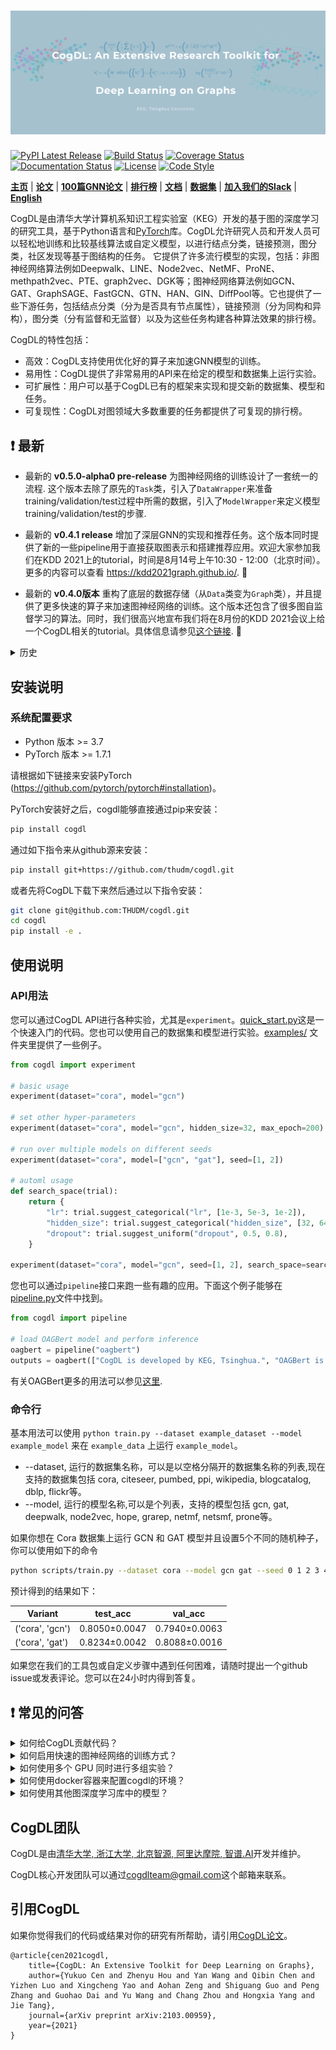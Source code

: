 ![CogDL](docs/source/_static/cogdl-logo.png)
===

[![PyPI Latest Release](https://badge.fury.io/py/cogdl.svg)](https://pypi.org/project/cogdl/)
[![Build Status](https://travis-ci.org/THUDM/cogdl.svg?branch=master)](https://travis-ci.org/THUDM/cogdl)
[![Coverage Status](https://coveralls.io/repos/github/THUDM/cogdl/badge.svg?branch=master)](https://coveralls.io/github/THUDM/cogdl?branch=master)
[![Documentation Status](https://readthedocs.org/projects/cogdl/badge/?version=latest)](https://cogdl.readthedocs.io/en/latest/?badge=latest)
[![License](https://img.shields.io/github/license/thudm/cogdl)](https://github.com/THUDM/cogdl/blob/master/LICENSE)
[![Code Style](https://img.shields.io/badge/code%20style-black-000000.svg)](https://github.com/ambv/black)

**[主页](https://cogdl.ai/zh)** | **[论文](https://arxiv.org/abs/2103.00959)** | **[100篇GNN论文](./gnn_papers.md)** | **[排行榜](./results.md)** | **[文档](https://cogdl.readthedocs.io)** | **[数据集](./cogdl/datasets/README.md)** | **[加入我们的Slack](https://join.slack.com/t/cogdl/shared_invite/zt-b9b4a49j-2aMB035qZKxvjV4vqf0hEg)** | **[English](./README.md)**

CogDL是由清华大学计算机系知识工程实验室（KEG）开发的基于图的深度学习的研究工具，基于Python语言和[PyTorch](https://github.com/pytorch/pytorch)库。CogDL允许研究人员和开发人员可以轻松地训练和比较基线算法或自定义模型，以进行结点分类，链接预测，图分类，社区发现等基于图结构的任务。 它提供了许多流行模型的实现，包括：非图神经网络算法例如Deepwalk、LINE、Node2vec、NetMF、ProNE、methpath2vec、PTE、graph2vec、DGK等；图神经网络算法例如GCN、GAT、GraphSAGE、FastGCN、GTN、HAN、GIN、DiffPool等。它也提供了一些下游任务，包括结点分类（分为是否具有节点属性），链接预测（分为同构和异构），图分类（分有监督和⽆监督）以及为这些任务构建各种算法效果的排行榜。

CogDL的特性包括：

- 高效：CogDL支持使用优化好的算子来加速GNN模型的训练。
- 易用性：CogDL提供了非常易用的API来在给定的模型和数据集上运行实验。
- 可扩展性：用户可以基于CogDL已有的框架来实现和提交新的数据集、模型和任务。
- 可复现性：CogDL对图领域大多数重要的任务都提供了可复现的排行榜。

## ❗ 最新

- 最新的 **v0.5.0-alpha0 pre-release** 为图神经网络的训练设计了一套统一的流程. 这个版本去除了原先的`Task`类，引入了`DataWrapper`来准备training/validation/test过程中所需的数据，引入了`ModelWrapper`来定义模型training/validation/test的步骤.

- 最新的 **v0.4.1 release** 增加了深层GNN的实现和推荐任务。这个版本同时提供了新的一些pipeline用于直接获取图表示和搭建推荐应用。欢迎大家参加我们在KDD 2021上的tutorial，时间是8月14号上午10:30 - 12:00（北京时间）。 更多的内容可以查看 https://kdd2021graph.github.io/. 🎉

- 最新的 **v0.4.0版本** 重构了底层的数据存储（从`Data`类变为`Graph`类），并且提供了更多快速的算子来加速图神经网络的训练。这个版本还包含了很多图自监督学习的算法。同时，我们很高兴地宣布我们将在8月份的KDD 2021会议上给一个CogDL相关的tutorial。具体信息请参见[这个链接](https://kdd2021graph.github.io/). 🎉

<details>
<summary>
历史
</summary>
<br/>

- CogDL支持图神经网络模型使用混合专家模块（Mixture of Experts, MoE）。 你可以安装[FastMoE](https://github.com/laekov/fastmoe)然后在CogDL中尝试 **[MoE GCN](./cogdl/models/nn/moe_gcn.py)** 模型!

- 最新的 **v0.3.0版本** 提供了快速的稀疏矩阵乘操作来加速图神经网络模型的训练。我们在arXiv上发布了 **[CogDL paper](https://arxiv.org/abs/2103.00959)** 的初版. 你可以加入[我们的slack](https://join.slack.com/t/cogdl/shared_invite/zt-b9b4a49j-2aMB035qZKxvjV4vqf0hEg)来讨论CogDL相关的内容。🎉

- 最新的 **v0.2.0版本** 包含了非常易用的`experiment`和`pipeline`接口，其中`experiment`接口还支持超参搜索。这个版本还提供了`OAGBert`模型的接口（`OAGBert`是我们实验室推出的在大规模学术语料下训练的模型）。这个版本的很多内容是由开源社区的小伙伴们提供的，感谢大家的支持！🎉

- 最新的 **v0.1.2版本** 包括了预训练任务、各种使用样例、OGB数据集、知识图谱表示学习算法和一些图神经网络模型。CogDL的测试覆盖率增加至80%。正在开发和测试一些新的API，比如`Trainer`和`Sampler`。

- 最新的 **v0.1.1版本** 包括了知识图谱链接预测任务、很多前沿的模型，支持使用`optuna`进行超参搜索。我们同时发布了一篇[推送](https://mp.weixin.qq.com/s/IUh-ctQwtSXGvdTij5eDDg)来介绍CogDL。

</details>

## 安装说明

### 系统配置要求

- Python 版本 >= 3.7
- PyTorch 版本 >= 1.7.1

请根据如下链接来安装PyTorch (https://github.com/pytorch/pytorch#installation)。

PyTorch安装好之后，cogdl能够直接通过pip来安装：
```bash
pip install cogdl
```

通过如下指令来从github源来安装：

```bash
pip install git+https://github.com/thudm/cogdl.git
```

或者先将CogDL下载下来然后通过以下指令安装：

```bash
git clone git@github.com:THUDM/cogdl.git
cd cogdl
pip install -e .
```

## 使用说明

### API用法

您可以通过CogDL API进行各种实验，尤其是`experiment`。[quick_start.py](https://github.com/THUDM/cogdl/tree/master/examples/quick_start.py)这是一个快速入门的代码。您也可以使用自己的数据集和模型进行实验。[examples/](https://github.com/THUDM/cogdl/tree/master/examples/) 文件夹里提供了一些例子。

```python
from cogdl import experiment

# basic usage
experiment(dataset="cora", model="gcn")

# set other hyper-parameters
experiment(dataset="cora", model="gcn", hidden_size=32, max_epoch=200)

# run over multiple models on different seeds
experiment(dataset="cora", model=["gcn", "gat"], seed=[1, 2])

# automl usage
def search_space(trial):
    return {
        "lr": trial.suggest_categorical("lr", [1e-3, 5e-3, 1e-2]),
        "hidden_size": trial.suggest_categorical("hidden_size", [32, 64, 128]),
        "dropout": trial.suggest_uniform("dropout", 0.5, 0.8),
    }

experiment(dataset="cora", model="gcn", seed=[1, 2], search_space=search_space)
```

您也可以通过`pipeline`接口来跑一些有趣的应用。下面这个例子能够在[pipeline.py](https://github.com/THUDM/cogdl/tree/master/examples/pipeline.py)文件中找到。

```python
from cogdl import pipeline

# load OAGBert model and perform inference
oagbert = pipeline("oagbert")
outputs = oagbert(["CogDL is developed by KEG, Tsinghua.", "OAGBert is developed by KEG, Tsinghua."])
```

有关OAGBert更多的用法可以参见[这里](./cogdl/oag/README.md).

### 命令行
基本用法可以使用 `python train.py --dataset example_dataset --model example_model` 来在 `example_data` 上运行 `example_model`。

- --dataset, 运行的数据集名称，可以是以空格分隔开的数据集名称的列表,现在支持的数据集包括 cora, citeseer, pumbed, ppi, wikipedia, blogcatalog, dblp, flickr等。
- --model, 运行的模型名称,可以是个列表，支持的模型包括 gcn, gat, deepwalk, node2vec, hope, grarep, netmf, netsmf, prone等。

如果你想在 Cora 数据集上运行 GCN 和 GAT 模型并且设置5个不同的随机种子，你可以使用如下的命令

```bash
python scripts/train.py --dataset cora --model gcn gat --seed 0 1 2 3 4
```

预计得到的结果如下：

| Variant          | test_acc       | val_acc        |
|------------------|----------------|----------------|
| ('cora', 'gcn')  | 0.8050±0.0047  | 0.7940±0.0063  |
| ('cora', 'gat')  | 0.8234±0.0042  | 0.8088±0.0016  |

如果您在我们的工具包或自定义步骤中遇到任何困难，请随时提出一个github issue或发表评论。您可以在24小时内得到答复。

## ❗ 常见的问答

<details>
<summary>
如何给CogDL贡献代码？
</summary>
<br/>

如果您有一个性能优秀的模型，并愿意在我们的工具包中实现它，以帮助更多的人，您可以[开启一个issue](https://github.com/THUDM/cogdl/issues)然后创建一个pull request，详细信息可见[该页面](https://help.github.com/en/articles/creating-a-pull-request)。

在提交修改之前，请先运行`pre-commit install`来设置检查代码格式(`black`)和风格(`flake8`)的钩子，然后`pre-commit`会在执行`git commit`的时候自动运行。关于`pre-commit`的详细信息请参考[这里](https://pre-commit.com/)。
</details>

<details>
<summary>
如何启用快速的图神经网络的训练方式？
</summary>
<br/>
CogDL提供了一种快速的稀疏矩阵乘的操作（[GE-SpMM](https://arxiv.org/abs/2007.03179)）来加速图神经网络模型在GPU上的训练效率。
你可以设置`fast_spmm=True`或者`--fast-spmm`来启用这个特性。
需要注意的是这个特性仍在测试阶段，可能在某些CUDA版本下无法正常使用。
</details>

<details>
<summary>
如何使用多个 GPU 同时进行多组实验？
</summary>
<br/>
如果你想使用多个 GPU 同时在 Cora 数据集上运行 GCN 和 GAT 模型，可以使用如下指令:

```bash
$ python scripts/parallel_train.py --task node_classification --dataset cora --model gcn gat --device-id 0 1 --seed 0 1 2 3 4
```

预计得到的结果如下:

| Variant         | Acc           |
| --------------- | ------------- |
| ('cora', 'gcn') | 0.8236±0.0033 |
| ('cora', 'gat') | 0.8262±0.0032 |
</details>

<details>
<summary>
如何使用docker容器来配置cogdl的环境？
</summary>
<br/>
您也可以选择使用Docker来配置cogdl所需的环境。要构建Docker镜像，只需运行以下命令。

```bash
docker build --build-arg CUDA=YOUR_CUDA_VERSION --build-arg TORCH=YOUR_TORCH_VERSION --tag cogdl .
```
请根据您的CUDA版本（或CPU）更换 `YOUR_CUDA_VERSION` 以及 更换 `YOUR_TORCH_VERSION` 为您使用的PyTorch版本。


例如，使用 CUDA 10.1 和 PyTorch 1.7.1 一起运行

```bash
docker build --build-arg CUDA=cu101 --build-arg TORCH=1.7.1 --tag cogdl .
```

启动容器

```bash
docker run -it -v cogdl:/cogdl cogdl /bin/bash
```

将cogdl克隆到cogdl目录下：

```bash
git clone https://github.com/THUDM/cogdl /cogdl
```
</details>

<details>
<summary>
如何使用其他图深度学习库中的模型？
</summary>
<br/>
如何你对其他图深度学习库（比如PyTorch Geometric）比较熟悉，你可以基于这些库的模块来在CogDL里实现相关模型。
你可以通过下述的指南来安装相应的库，例如PyTorch Geometric (https://github.com/rusty1s/pytorch_geometric/#installation)。
对于如何使用PyG的模块来实现模型，你可以在示例中找到一些参考：[examples/pytorch_geometric](https://github.com/THUDM/cogdl/tree/master/examples/pytorch_geometric/)。
</details>

## CogDL团队
CogDL是由[清华大学, 浙江大学, 北京智源, 阿里达摩院, 智谱.AI](https://cogdl.ai/zh/about/)开发并维护。

CogDL核心开发团队可以通过[cogdlteam@gmail.com](mailto:cogdlteam@gmail.com)这个邮箱来联系。

## 引用CogDL

如果你觉得我们的代码或结果对你的研究有所帮助，请引用[CogDL论文](https://arxiv.org/abs/2103.00959)。

```
@article{cen2021cogdl,
    title={CogDL: An Extensive Toolkit for Deep Learning on Graphs},
    author={Yukuo Cen and Zhenyu Hou and Yan Wang and Qibin Chen and Yizhen Luo and Xingcheng Yao and Aohan Zeng and Shiguang Guo and Peng Zhang and Guohao Dai and Yu Wang and Chang Zhou and Hongxia Yang and Jie Tang},
    journal={arXiv preprint arXiv:2103.00959},
    year={2021}
}
```
